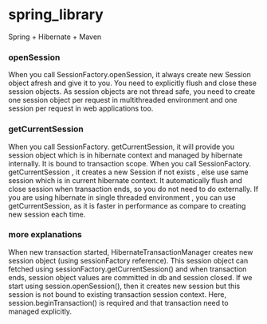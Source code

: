 # spring_library
Spring + Hibernate + Maven

### openSession
When you call SessionFactory.openSession, it always create new Session object afresh and give it to you. You need to explicitly flush and close these session objects. As session objects are not thread safe, you need to create one session object per request in multithreaded environment and one session per request in web applications too.
### getCurrentSession
When you call SessionFactory. getCurrentSession, it will provide you session object which is in hibernate context and managed by hibernate internally. It is bound to transaction scope.
When you call SessionFactory. getCurrentSession , it creates a new Session if not exists , else use same session which is in current hibernate context. It automatically flush and close session when transaction ends, so you do not need to do externally.
If you are using hibernate in single threaded environment , you can use getCurrentSession, as it is faster in performance as compare to creating  new session each time.

### more explanations 

When new transaction started, HibernateTransactionManager creates new session object (using sessionFactory reference). This session object can fetched using sessionFactory.getCurrentSession() and when transaction ends, session object values are committed in db and session closed. If we start using session.openSession(), 
then it creates new session but this session is not bound to existing transaction session context. Here, session.beginTransaction() is required and that transaction need to managed explicitly.